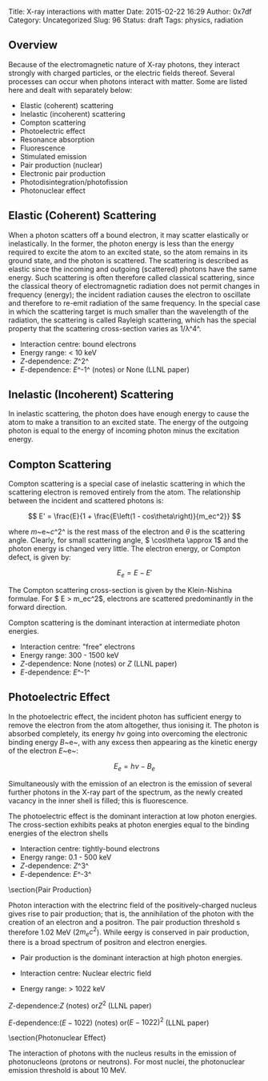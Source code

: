 Title: X-ray interactions with matter
Date: 2015-02-22 16:29
Author: 0x7df
Category: Uncategorized
Slug: 96
Status: draft
Tags: physics, radiation

Overview
--------

Because of the electromagnetic nature of X-ray photons, they interact
strongly with charged particles, or the electric fields thereof. Several
processes can occur when photons interact with matter. Some are listed
here and dealt with separately below:

-   Elastic (coherent) scattering
-   Inelastic (incoherent) scattering
-   Compton scattering
-   Photoelectric effect
-   Resonance absorption
-   Fluorescence
-   Stimulated emission
-   Pair production (nuclear)
-   Electronic pair production
-   Photodisintegration/photofission
-   Photonuclear effect

Elastic (Coherent) Scattering
-----------------------------

When a photon scatters off a bound electron, it may scatter elastically
or inelastically. In the former, the photon energy is less than the
energy required to excite the atom to an excited state, so the atom
remains in its ground state, and the photon is scattered. The scattering
is described as elastic since the incoming and outgoing (scattered)
photons have the same energy. Such scattering is often therefore called
classical scattering, since the classical theory of electromagnetic
radiation does not permit changes in frequency (energy); the incident
radiation causes the electron to oscillate and therefore to re-emit
radiation of the same frequency. In the special case in which the
scattering target is much smaller than the wavelength of the radiation,
the scattering is called Rayleigh scattering, which has the special
property that the scattering cross-section varies as 1/λ^4^.

-   Interaction centre: bound electrons
-   Energy range: < 10 keV
-   *Z*-dependence: *Z*^2^
-   *E*-dependence: *E*^-1^ (notes) or None (LLNL paper)

Inelastic (Incoherent) Scattering
---------------------------------

In inelastic scattering, the photon does have enough energy to cause the
atom to make a transition to an excited state. The energy of the
outgoing photon is equal to the energy of incoming photon minus the
excitation energy.

Compton Scattering
------------------

Compton scattering is a special case of inelastic scattering in which
the scattering electron is removed entirely from the atom. The
relationship between the incident and scattered photons is:

$$ E' = \frac{E}{1 + \frac{E\left(1 -
cos\theta\right)}{m_ec^2}} $$

where *m*~e~*c*^2^ is the rest mass of the electron and *θ* is the
scattering angle. Clearly, for small scattering angle,
$ \\cos\theta \approx 1$ and the photon energy is
changed very little. The electron energy, or Compton defect, is given
by:

$$ E_e = E - E' $$

The Compton scattering cross-section is given by the Klein-Nishina
formulae. For $ E > m_ec^2$, electrons are
scattered predominantly in the forward direction.

Compton scattering is the dominant interaction at intermediate photon
energies.

-   Interaction centre: "free" electrons
-   Energy range: 300 - 1500 keV
-   *Z*-dependence: None (notes) or *Z* (LLNL paper)
-   *E*-dependence: *E*^-1^

Photoelectric Effect
--------------------

In the photoelectric effect, the incident photon has sufficient energy
to remove the electron from the atom altogether, thus ionising it. The
photon is absorbed completely, its energy *hν* going into overcoming the
electronic binding energy *B*~e~, with any excess then appearing as the
kinetic energy of the electron *E*~e~:

$$ E_e = h\nu - B_e $$

Simultaneously with the emission of an electron is the emission of
several further photons in the X-ray part of the spectrum, as the newly
created vacancy in the inner shell is filled; this is fluorescence.

The photoelectric effect is the dominant interaction at low photon
energies. The cross-section exhibits peaks at photon energies equal to
the binding energies of the electron shells

-   Interaction centre: tightly-bound electrons
-   Energy range: 0.1 - 500 keV
-   *Z*-dependence: *Z*^3^
-   *E*-dependence: *E*^-3^

\\section{Pair Production}

Photon interaction with the electrinc field of the positively-charged
nucleus gives rise to pair production; that is, the annihilation of the
photon with the creation of an electron and a positron. The pair
production threshold s therefore 1.02 MeV (2$m_ec^2$). While eergy
is conserved in pair production, there is a broad spectrum of positron
and electron energies.

- Pair production is the dominant interaction at high photon energies.

- Interaction centre: Nuclear electric field

- Energy range: > 1022 keV

$Z$-dependence:$Z$ (notes) or$Z^2$ (LLNL paper)

$E$-dependence:$(E-1022)$ (notes) or$(E-1022)^2$ (LLNL paper)

\\section{Photonuclear Effect}

The interaction of photons with the nucleus results in the emission of
photonucleons (protons or neutrons). For most nuclei, the photonuclear
emission threshold is about 10 MeV.

